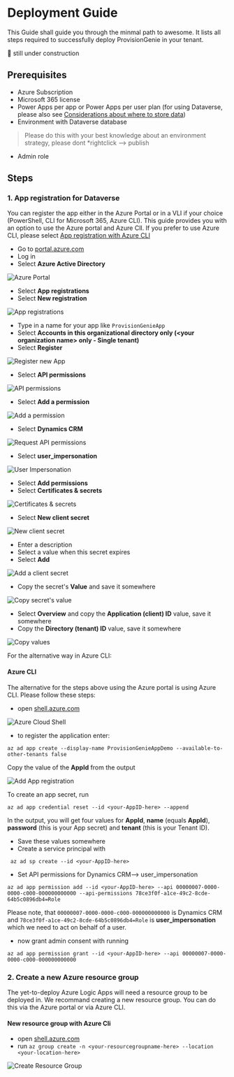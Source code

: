 # Deployment Guide


This Guide shall guide you through the minmal path to awesome. It lists all steps required to successfully deploy ProvisionGenie in your tenant. 

🚨 still under construction

## Prerequisites

* Azure Subscription
* Microsoft 365 license
* Power Apps per app or Power Apps per user plan (for using Dataverse, please also see [Considerations about where to store data](Considerations-on-Dataverse.md)) 
* Environment with Dataverse database

> Please do this with your best knowledge about an environment strategy, please dont *rightclick --> publish

* Admin role

## Steps

### 1. App registration for Dataverse

You can register the app either in the Azure Portal or in a VLI if your choice (PowerShell, CLI for Microsoft 365, Azure CLI). This guide provides you with an option to use the Azure portal and Azure ClI. If you prefer to use Azure CLI, please select [App registration with Azure CLI](DeploymentGuide.md#Azure-CLI)

* Go to [portal.azure.com](https://portal.azure.com)
* Log in
* Select **Azure Active Directory**

![Azure Portal](media/AzurePortal.png)

* Select **App registrations**
* Select **New registration**

![App registrations](media/AzurePortalADAppregistrationsSteps.png)

* Type in a name for your app like `ProvisionGenieApp` 
* Select **Accounts in this organizational directory only (\<your organization name> only - Single tenant)**
* Select **Register**

![Register new App](media/AzurePortalADAppregistrationsNewSteps.png)

* Select **API permissions**

![API permissions](media/AzurePortalADAppregistrationsAPI.png)

* Select **Add a permission**

![Add a permission](media/AzurePortalADAppregistrationsAddPermission.png)

* Select **Dynamics CRM**

![Request API permissions](media/AzurePortalADAppregistrationsAddPermissionDynCRM.png)

* Select **user_impersonation**

![User Impersonation](media/AzurePortalADAppregistrationsAddPermissionDynCRMUserImpersonation.png)

* Select **Add permissions**
* Select **Certificates & secrets**

![Certificates & secrets](media/AzurePortalADAppregistrationssecret.png)

* Select **New client secret** 

![New client secret](media/AzurePortalADAppregistrationsNewSecret.png)

* Enter a description
* Select a value when this secret expires
* Select **Add** 

![Add a client secret](media/AzurePortalADAppregistrationsNewSecretAdd.png)

* Copy the secret's **Value** and save it somewhere

![Copy secret's value](media/AzurePortalADAppregistrationsNewSecretCopyValue.png)

* Select **Overview** and copy the **Application (client) ID** value, save it somewhere
* Copy the **Directory (tenant) ID** value, save it somewhere

![Copy values](media/AzurePortalADAppregistrationscopyvalues.png)

For the alternative way in Azure CLI: 

#### Azure CLI

The alternative for the steps above using the Azure portal is using Azure CLI. Please follow these steps: 

* open [shell.azure.com](https://portal.azure.com/#cloudshell/)

![Azure Cloud Shell](media/CloudShell.png)

* to register the application enter:
```
az ad app create --display-name ProvisionGenieAppDemo --available-to-other-tenants false
```

Copy the value of the **AppId** from the output 

![Add App registration](media/CloudShellAddApp.png)

To create an app secret, run

```
az ad app credential reset --id <your-AppID-here> --append
```

In the output, you will get four values for **AppId**, **name** (equals **AppId**), **password** (this is your App secret) and **tenant** (this is your Tenant ID). 

* Save these values somewhere
* Create a service principal with 

```
 az ad sp create --id <your-AppID-here>
```

* Set API permissions for Dynamics CRM--> user_impersonation

```
az ad app permission add --id <your-AppID-here> --api 00000007-0000-0000-c000-000000000000 --api-permissions 78ce3f0f-a1ce-49c2-8cde-64b5c0896db4=Role
```

Please note, that `00000007-0000-0000-c000-000000000000` is Dynamics CRM and `78ce3f0f-a1ce-49c2-8cde-64b5c0896db4=Role` is **user_impersonation** which we need to act on behalf of a user. 

* now  grant admin consent with running 

```
az ad app permission grant --id <your-AppID-here> --api 00000007-0000-0000-c000-000000000000
```

### 2. Create a new Azure resource group

The yet-to-deploy Azure Logic Apps will need a resource group to be deployed in. We recommand creating a new resource group. You can do this via the Azure portal or via Azure CLI. 

#### New resource group with Azure Cli

* open [shell.azure.com](https://portal.azure.com/#cloudshell/)
* run `az group create -n <your-resourcegroupname-here> --location <your-location-here>`

![Create Resource Group](media/CloudShellcreateRg.png)



<!-- 🚨🚨🚨🚨 in
Now it's time to continue with

### 2. Managed identity
  * PS script

### 3. Deploy Logic Apps

4. import the solution: Dataverse tables & Canvas App
5. Deploy Azure Logic Apps
  * fill in variables
4. 
5. test
### 4. Import solution: Dataverse tables & Canvas App

 ### braindump


1. create a resource group either in UI or with CLI
2. app registration
3. deploy 
    * commondataservice hard coded/displayname
    * authenticate
    * https://vincentlauzon.com/2018/09/25/service-principal-for-logic-app-connector/ service principal
 -->

